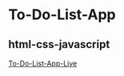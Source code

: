 # To-Do-List-App

## html-css-javascript

[To-Do-List-App-Live](https://mryakup.github.io/todo-list-app)
